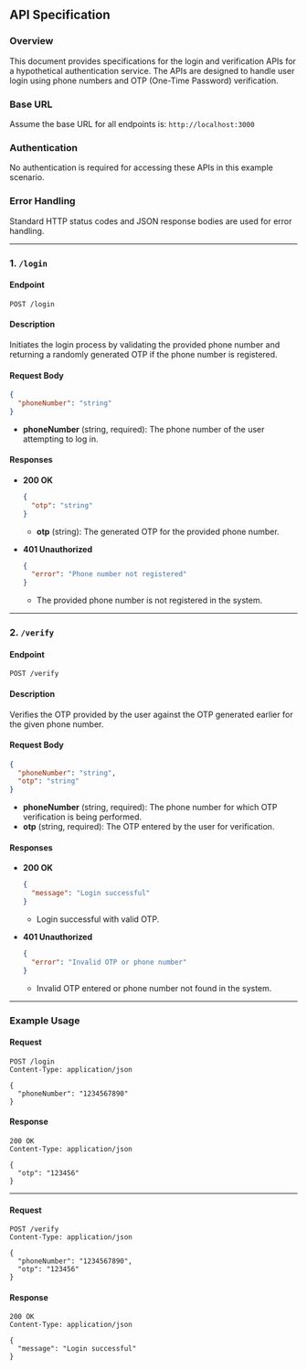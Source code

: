 ## API Specification

### Overview

This document provides specifications for the login and verification APIs for a hypothetical authentication service. The APIs are designed to handle user login using phone numbers and OTP (One-Time Password) verification.

### Base URL

Assume the base URL for all endpoints is: `http://localhost:3000`

### Authentication

No authentication is required for accessing these APIs in this example scenario.

### Error Handling

Standard HTTP status codes and JSON response bodies are used for error handling.

---

### 1. `/login`

#### Endpoint

```
POST /login
```

#### Description

Initiates the login process by validating the provided phone number and returning a randomly generated OTP if the phone number is registered.

#### Request Body

```json
{
  "phoneNumber": "string"
}
```

- **phoneNumber** (string, required): The phone number of the user attempting to log in.

#### Responses

- **200 OK**
  ```json
  {
    "otp": "string"
  }
  ```
  - **otp** (string): The generated OTP for the provided phone number.

- **401 Unauthorized**
  ```json
  {
    "error": "Phone number not registered"
  }
  ```
  - The provided phone number is not registered in the system.

---

### 2. `/verify`

#### Endpoint

```
POST /verify
```

#### Description

Verifies the OTP provided by the user against the OTP generated earlier for the given phone number.

#### Request Body

```json
{
  "phoneNumber": "string",
  "otp": "string"
}
```

- **phoneNumber** (string, required): The phone number for which OTP verification is being performed.
- **otp** (string, required): The OTP entered by the user for verification.

#### Responses

- **200 OK**
  ```json
  {
    "message": "Login successful"
  }
  ```
  - Login successful with valid OTP.

- **401 Unauthorized**
  ```json
  {
    "error": "Invalid OTP or phone number"
  }
  ```
  - Invalid OTP entered or phone number not found in the system.

---

### Example Usage

#### Request

```
POST /login
Content-Type: application/json

{
  "phoneNumber": "1234567890"
}
```

#### Response

```
200 OK
Content-Type: application/json

{
  "otp": "123456"
}
```

---

#### Request

```
POST /verify
Content-Type: application/json

{
  "phoneNumber": "1234567890",
  "otp": "123456"
}
```

#### Response

```
200 OK
Content-Type: application/json

{
  "message": "Login successful"
}
```
